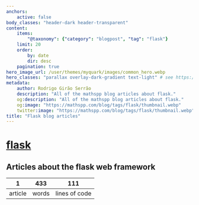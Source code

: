 ```yaml
---
anchors:
    active: false
body_classes: "header-dark header-transparent"
content:
    items:
        "@taxonomy": {"category": "blogpost", "tag": "flask"}
    limit: 20
    order:
        by: date
        dir: desc
    pagination: true
hero_image_url: /user/themes/myquark/images/common_hero.webp
hero_classes: "parallax overlay-dark-gradient text-light" # see https://demo.getgrav.org/blog-skeleton/blog/hero-classes
metadata:
    author: Rodrigo Girão Serrão
    description: "All of the mathspp blog articles about flask."
    og:description: "All of the mathspp blog articles about flask."
    og:image: "https://mathspp.com/blog/tags/flask/thumbnail.webp"
    twitter:image: "https://mathspp.com/blog/tags/flask/thumbnail.webp"
title: "Flask blog articles"
---
```


# <a href="/blog/tags/flask" class="label label-primary tag-title">flask</a>


## Articles about the flask web framework



<table class="stats-table">
    <thead>
        <tr>
            <th style="text-align: center;">1</th>
            <th style="text-align: center;">433</th>
            <th style="text-align: center;">111</th>
        </tr>
    </thead>
    <tbody>
        <tr>
            <td style="text-align: center;">article</td>
            <td style="text-align: center;">words</td>
            <td style="text-align: center;">lines of code</td>
        </tr>
    </tbody>
</table>